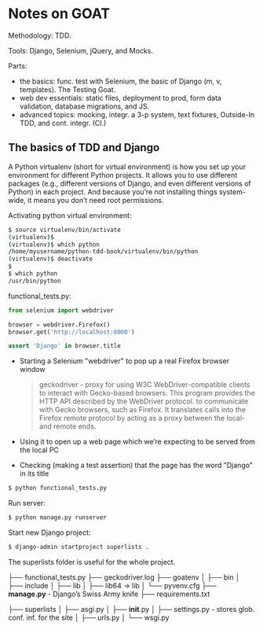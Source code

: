 # Notes on GOAT

Methodology: TDD.

Tools: Django, Selenium, jQuery, and Mocks.

Parts:

- the basics: func. test with Selenium, the basic of Django (m, v, templates). The Testing Goat.
- web dev essentials: static files, deployment to prod, form data validation, database migrations, and JS.
- advanced topics: mocking, integr. a 3-p system, text fixtures, Outside-In TDD, and cont. integr. (CI.)

## The basics of TDD and Django

A Python virtualenv (short for virtual environment) is how you set up your environment for different Python projects.  It allows you to use different packages (e.g., different versions of Django, and even different versions of Python) in each project.  And because you’re not installing things system-wide, it means you don’t need root permissions.

Activating python virtual environment:

```bash
$ source virtualenv/bin/activate
(virtualenv)$
(virtualenv)$ which python
/home/myusername/python-tdd-book/virtualenv/bin/python
(virtualenv)$ deactivate
$
$ which python
/usr/bin/python
```

functional_tests.py:

```python
from selenium import webdriver

browser = webdriver.Firefox()
browser.get('http://localhost:8000')

assert 'Django' in browser.title
```

- Starting a Selenium "webdriver" to pop up a real Firefox browser window

  > geckodriver - proxy for using W3C WebDriver-compatible clients to interact with Gecko-based browsers. This program provides the HTTP API described by the WebDriver protocol. to communicate with Gecko browsers, such as Firefox. It translates calls into the Firefox remote protocol by acting as a proxy between the local- and remote ends.

- Using it to open up a web page which we’re expecting to be served from the local PC

- Checking (making a test assertion) that the page has the word "Django" in its title

```bash
$ python functional_tests.py
```

Run server:

```bash
$ python manage.py runserver
```

Start new Django project:

```bash
$ django-admin startproject superlists .
```

The superlists folder is useful for the whole project.

├── functional_tests.py
├── geckodriver.log
├── goatenv
│   ├── bin
│   ├── include
│   ├── lib
│   ├── lib64 -> lib
│   └── pyvenv.cfg
├── **manage.py** - Django’s Swiss Army knife
├── requirements.txt

├── superlists
│   ├── asgi.py
│   ├── __init__.py
│   ├── settings.py - stores glob. conf. inf. for the site
│   ├── urls.py
│   └── wsgi.py

